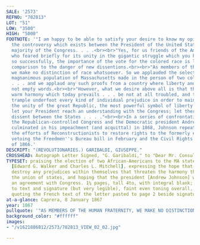 ```yaml
---
SALE: '2573'
REFNO: "782813"
LOT: "51"
LOW: "3500"
HIGH: "5000"
FOOTNOTE: '"I am happy to be able to satisfy your desire to know my opinion about
  the controversy which exists between the President of the United States and the
  majority of the Congress. . . .<br><br>"Yes, for us friends of the American union
  who feared briefly for its unity in the gigantic struggle which you have just ended
  so successfully, the importance of the vote for the colored race is lessened in
  comparison to the danger of new dissentions.<br><br>"As members of the human fraternity,
  we make no distinction of race whatsoever. So we applauded the selection which the
  magnanimous population of Massachusetts made in the person of two colored representatives
  . . . and we applaud any such proofs from a country where liberty and progress are
  not empty words.<br><br>"However, what we desire above all is that the more or less
  warm harmony which today prevails . . . be not at all troubled, and that . . . [Americans]
  trample underfoot every kind of individual prejudice in order to maintain intact
  the unity of the great Republic, the most powerful symbol of liberty in the world.<br><br>"Therefore
  let your President reach an understanding with the Congress; let there be no more
  dissent between the States . . . ."<br><br>In a series of confrontations between
  the Republican-controlled Congress and the Democratic president Andrew Johnson that
  culminated in his impeachment (and acquittal) in 1868, Johnson repeatedly resisted
  the efforts of Reconstructionists to restore rights to the formerly enslaved, including
  vetoing the Freedmen''s Bureau bill in February and the Civil Rights Act in April
  of 1866.'
DESCRIPT: "(REVOLUTIONARIES.) GARIBALDI, GIUSEPPE."
CROSSHEAD: Autograph Letter Signed, "G. Garibaldi," to "Dear Mr. Consul," in French,
TYPESET: praising the election of two African-Americans to the MA state legislature
  [Edward G. Walker and Charles L. Mitchell], expressing the hope that Americans would
  destroy any prejudices within themselves that threaten the harmony that preserves
  the union of states, and hoping that the president [Andrew Johnson] would reach
  an agreement with Congress. 1¼ pages, tall 4to, with integral blank; slight fading
  to text and signature (but very legible), faint even toning overall, newspaper clipping
  quoting the French text of the letter pasted to page 2 beside signature, folds.
at-a-glance: Caprera, 8 January 1867
year: 1867
pullquote: '"AS MEMBERS OF THE HUMAN FRATERNITY, WE MAKE NO DISTINCTION OF RACE WHATSOEVER"'
background_color: "#ffffff"
images:
- "/v1621886812/2573/782813_VIEW_02_02.jpg"

---
```

